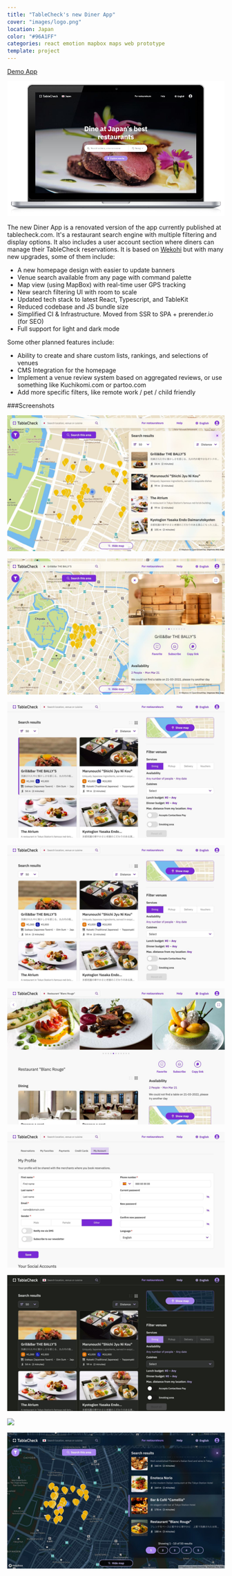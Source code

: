 ```yaml
---
title: "TableCheck's new Diner App"
cover: "images/logo.png"
location: Japan
color: "#96A1FF"
categories: react emotion mapbox maps web prototype
template: project
---
```


<p class="align-center">
<a class="btn" href="https://diner-app-spa-staging.tablecheck.com/" target="_blank">Demo App</a>
</p>

![](./images/1.jpg)

The new Diner App is a renovated version of the app currently published at tablecheck.com. It's a restaurant search engine with multiple filtering and display options. It also includes a user account section where diners can manage their TableCheck reservations. It is based on <a href="/wekohi">Wekohi</a> but with many new upgrades, some of them include:

- A new homepage design with easier to update banners
- Venue search available from any page with command palette
- Map view (using MapBox) with real-time user GPS tracking
- New search filtering UI with room to scale
- Updated tech stack to latest React, Typescript, and TableKit
- Reduced codebase and JS bundle size
- Simplified CI & Infrastructure. Moved from SSR to SPA + prerender.io (for SEO)
- Full support for light and dark mode

Some other planned features include:

- Ability to create and share custom lists, rankings, and selections of venues
- CMS Integration for the homepage
- Implement a venue review system based on aggregated reviews, or use something like Kuchikomi.com or partoo.com 
- Add more specific filters, like remote work / pet / child friendly

###Screenshots

![](./images/2.jpg)

![](./images/3.jpg)

![](./images/4.jpg)

![](./images/5.jpg)

![](./images/6.jpg)

![](./images/7.jpg)

![](./images/8.jpg)

![](./images/9.jpg)

![](./images/10.jpg)